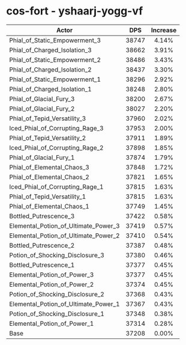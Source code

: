 # cos-fort - yshaarj-yogg-vf
| Actor | DPS | Increase |
|---|:---:|:---:|
|Phial_of_Static_Empowerment_3|38747|4.14%|
|Phial_of_Charged_Isolation_3|38662|3.91%|
|Phial_of_Static_Empowerment_2|38486|3.43%|
|Phial_of_Charged_Isolation_2|38437|3.30%|
|Phial_of_Static_Empowerment_1|38296|2.92%|
|Phial_of_Charged_Isolation_1|38248|2.80%|
|Phial_of_Glacial_Fury_3|38200|2.67%|
|Phial_of_Glacial_Fury_2|38027|2.20%|
|Phial_of_Tepid_Versatility_3|37960|2.02%|
|Iced_Phial_of_Corrupting_Rage_3|37953|2.00%|
|Phial_of_Tepid_Versatility_2|37911|1.89%|
|Iced_Phial_of_Corrupting_Rage_2|37898|1.85%|
|Phial_of_Glacial_Fury_1|37874|1.79%|
|Phial_of_Elemental_Chaos_3|37848|1.72%|
|Phial_of_Elemental_Chaos_2|37821|1.65%|
|Iced_Phial_of_Corrupting_Rage_1|37815|1.63%|
|Phial_of_Tepid_Versatility_1|37815|1.63%|
|Phial_of_Elemental_Chaos_1|37749|1.45%|
|Bottled_Putrescence_3|37422|0.58%|
|Elemental_Potion_of_Ultimate_Power_3|37419|0.57%|
|Elemental_Potion_of_Ultimate_Power_2|37410|0.54%|
|Bottled_Putrescence_2|37387|0.48%|
|Potion_of_Shocking_Disclosure_3|37380|0.46%|
|Bottled_Putrescence_1|37377|0.45%|
|Elemental_Potion_of_Power_3|37377|0.45%|
|Elemental_Potion_of_Power_2|37374|0.45%|
|Potion_of_Shocking_Disclosure_2|37368|0.43%|
|Elemental_Potion_of_Ultimate_Power_1|37367|0.43%|
|Potion_of_Shocking_Disclosure_1|37348|0.38%|
|Elemental_Potion_of_Power_1|37314|0.28%|
|Base|37208|0.00%|
